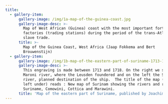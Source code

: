 ```yaml
---
title:
  - gallery-item:
      gallery-image: /img/1a-map-of-the-guinea-coast.jpg
      gallery-image-desc: >-
        Map of West African (Guinea) coast with the most important forts and
        factories (trading stations) during the period of the trans-Atlantic
        slave trade.
      title: >-
        Map of the Guinea Coast, West Africa (Jaap Fokkema and Bert
        Brouwenstijn)
  - gallery-item:
      gallery-image: /img/1b-map-of-the-eastern-part-of-suriname-1713-1718-.jpg
      gallery-image-desc: >-
        This engraving is made between 1713 and 1718. On the right we see the
        Maroni river, where the Leusden foundered and on the left the Suriname
        river, planned destination of the ship.  The title of the map (corner
        left under) reads : New map of Surinam showing the rivers and regions of
        Suriname, Comowini, Cottica and Marawini.
      title: 'Map of the eastern part of Suriname, published by Joachim Ottens'
---
```


